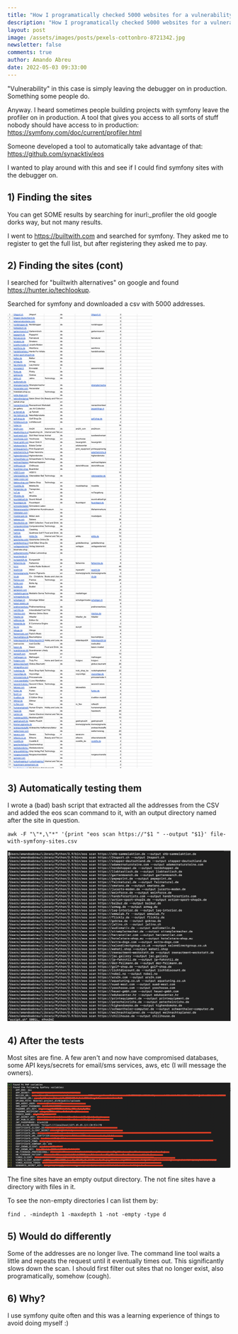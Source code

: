 ```yaml
---
title: "How I programatically checked 5000 websites for a vulnerability "
description: "How I programatically checked 5000 websites for a vulnerability "
layout: post
image: /assets/images/posts/pexels-cottonbro-8721342.jpg
newsletter: false
comments: true
author: Amando Abreu
date: 2022-05-03 09:33:00
---
```

"Vulnerability" in this case is simply leaving the debugger on in production. Something some people do.

Anyway. I heard sometimes people building projects with symfony leave the profiler on in production. A tool that gives you access to all sorts of stuff nobody should have access to in production: <https://symfony.com/doc/current/profiler.html>

Someone developed a tool to automatically take advantage of that: <https://github.com/synacktiv/eos>

I wanted to play around with this and see if I could find symfony sites with the debugger on.

## 1) Finding the sites

You can get SOME results by searching for inurl:_profiler the old google dorks way, but not many results.

I went to <https://builtwith.com> and searched for symfony. They asked me to register to get the full list, but after registering they asked me to pay.

## 2) Finding the sites (cont)

I searched for "builtwith alternatives" on google and found <https://hunter.io/techlookup>.

Searched for symfony and downloaded a csv with 5000 addresses.

![](/assets/images/posts/screenshot-2022-05-03-at-23.08.42.png)

## 3) Automatically testing them

I wrote a (bad) bash script that extracted all the addresses from the CSV and added the eos scan command to it, with an output directory named after the site in question.

```
awk -F "\"*,\"*" '{print "eos scan https://"$1 " --output "$1}' file-with-symfony-sites.csv
```

![](/assets/images/posts/screenshot-2022-05-03-at-23.09.58.png)

## 4) After the tests

Most sites are fine. A few aren't and now have compromised databases, some API keys/secrets for email/sms services, aws, etc (I will message the owners).

![](/assets/images/posts/screenshot-2022-05-03-at-23.24.18.png)

The fine sites have an empty output directory. The not fine sites have a directory with files in it.

To see the non-empty directories I can list them by:

```
find . -mindepth 1 -maxdepth 1 -not -empty -type d
```

## 5) Would do differently

Some of the addresses are no longer live. The command line tool waits a little and repeats the request until it eventually times out. This significantly slows down the scan. I should first filter out sites that no longer exist, also programatically, somehow (cough).

## 6) Why?

I use symfony quite often and this was a learning experience of things to avoid doing myself :)